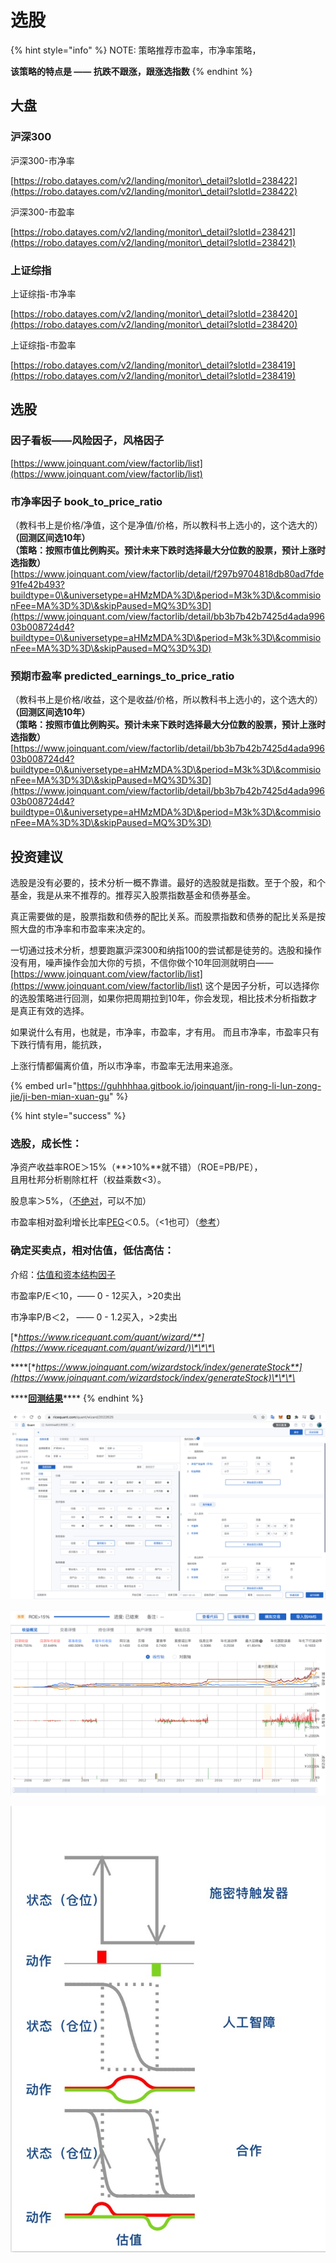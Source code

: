 # 选股

{% hint style="info" %}
NOTE: 策略推荐市盈率，市净率策略，

**该策略的特点是 —— 抗跌不跟涨，跟涨选指数**
{% endhint %}

## 大盘

### 沪深300

沪深300-市净率

[https://robo.datayes.com/v2/landing/monitor\_detail?slotId=238422](https://robo.datayes.com/v2/landing/monitor\_detail?slotId=238422)

沪深300-市盈率

[https://robo.datayes.com/v2/landing/monitor\_detail?slotId=238421](https://robo.datayes.com/v2/landing/monitor\_detail?slotId=238421)

### 上证综指

上证综指-市净率

[https://robo.datayes.com/v2/landing/monitor\_detail?slotId=238420](https://robo.datayes.com/v2/landing/monitor\_detail?slotId=238420)

上证综指-市盈率

[https://robo.datayes.com/v2/landing/monitor\_detail?slotId=238419](https://robo.datayes.com/v2/landing/monitor\_detail?slotId=238419)

## 选股

### 因子看板——风险因子，风格因子

[https://www.joinquant.com/view/factorlib/list](https://www.joinquant.com/view/factorlib/list)

### 市净率因子 book\_to\_price\_ratio

（教科书上是价格/净值，这个是净值/价格，所以教科书上选小的，这个选大的）\
**（回测区间选10年）**\
**（策略：按照市值比例购买。预计未来下跌时选择最大分位数的股票，预计上涨时选指数）**\
[https://www.joinquant.com/view/factorlib/detail/f297b9704818db80ad7fde91fe42b493?buildtype=0\&universetype=aHMzMDA%3D\&period=M3k%3D\&commisionFee=MA%3D%3D\&skipPaused=MQ%3D%3D](https://www.joinquant.com/view/factorlib/detail/bb3b7b42b7425d4ada99603b008724d4?buildtype=0\&universetype=aHMzMDA%3D\&period=M3k%3D\&commisionFee=MA%3D%3D\&skipPaused=MQ%3D%3D)

### 预期市盈率 predicted\_earnings\_to\_price\_ratio

（教科书上是价格/收益，这个是收益/价格，所以教科书上选小的，这个选大的）\
**（回测区间选10年）**\
**（策略：按照市值比例购买。预计未来下跌时选择最大分位数的股票，预计上涨时选指数）**\
[https://www.joinquant.com/view/factorlib/detail/bb3b7b42b7425d4ada99603b008724d4?buildtype=0\&universetype=aHMzMDA%3D\&period=M3k%3D\&commisionFee=MA%3D%3D\&skipPaused=MQ%3D%3D](https://www.joinquant.com/view/factorlib/detail/bb3b7b42b7425d4ada99603b008724d4?buildtype=0\&universetype=aHMzMDA%3D\&period=M3k%3D\&commisionFee=MA%3D%3D\&skipPaused=MQ%3D%3D)

## 投资建议

选股是没有必要的，技术分析一概不靠谱。最好的选股就是指数。至于个股，和个基金，我是从来不推荐的。推荐买入股票指数基金和债券基金。

真正需要做的是，股票指数和债券的配比关系。而股票指数和债券的配比关系是按照大盘的市净率和市盈率来决定的。

一切通过技术分析，想要跑赢沪深300和纳指100的尝试都是徒劳的。选股和操作没有用，噪声操作会加大你的亏损，不信你做个10年回测就明白——[https://www.joinquant.com/view/factorlib/list](https://www.joinquant.com/view/factorlib/list) 这个是因子分析，可以选择你的选股策略进行回测，如果你把周期拉到10年，你会发现，相比技术分析指数才是真正有效的选择。

如果说什么有用，也就是，市净率，市盈率，才有用。 而且市净率，市盈率只有下跌行情有用，能抗跌，

上涨行情都偏离价值，所以市净率，市盈率无法用来追涨。

{% embed url="https://guhhhhaa.gitbook.io/joinquant/jin-rong-li-lun-zong-jie/ji-ben-mian-xuan-gu" %}

{% hint style="success" %}
### 选股，成长性：

净资产收益率ROE＞15%（\*\*>10%\*\*就不错）（ROE=PB/PE），\
且用杜邦分析剔除杠杆（权益乘数<3）。

股息率＞5%，（[不绝对](https://xueqiu.com/4195046382/148444383)，可以不加）

市盈率相对盈利增长比率[PEG](https://xueqiu.com/8287840120/74917276)＜0.5。（<1也可）（[参考](https://xueqiu.com/8287840120/83909262)）

### 确定买卖点，相对估值，低估高估：

介绍：[估值和资本结构因子](https://xueqiu.com/8287840120/102600210)

市盈率P/E＜10，—— 0 - 12买入，>20卖出

市净率P/B＜2， —— 0 - 1.2买入，>2卖出

[**https://www.ricequant.com/quant/wizard/**](https://www.ricequant.com/quant/wizard/)\*\*\*\*

\*\*\*\*[**https://www.joinquant.com/wizardstock/index/generateStock**](https://www.joinquant.com/wizardstock/index/generateStock)\*\*\*\*

\*\*\*\*[**回测结果**](https://www.ricequant.com/quant/backtest/6224534)\*\*\*\*
{% endhint %}

![](<../../.gitbook/assets/ping-mu-kuai-zhao-20210228-xia-wu-1.29.34 (1).png>)

![](<../../.gitbook/assets/ping-mu-kuai-zhao-20210228-xia-wu-1.24.27 (1).png>)

![横轴是估值，纵轴是仓位和操作](<../../.gitbook/assets/0e2abfcc2987f6aaeb09ece758f3e8ac (1).jpg>)

